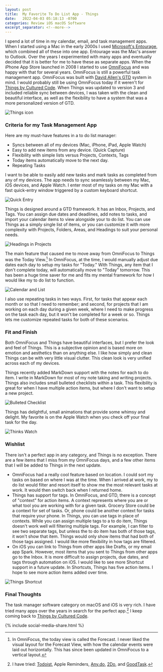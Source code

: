 ```yaml
---
layout: post
title:  My Favorite To Do List App - Things
date:   2022-04-03 05:18:13 -0700
categories: Review iOS macOS Software
excerpt_separator: <!--more-->
---
```


I spend a lot of time in my calendar, email, and task management apps. When I started using a Mac in the early 2000s I used [Microsoft's Entourage](https://en.wikipedia.org/wiki/Microsoft_Entourage), which combined all of these into one app. Entourage was the Mac's answer to Outlook. <!--more--> Over the years I experimented with many apps and eventually decided that it is better for me to have these as separate apps. When the iPhone App Store launched in 2008 I started to use [OmniFocus](https://www.omnigroup.com/omnifocus/) and was happy with that for several years. OmniFocus is still a powerful task management app. OmniFocus was built with [David Allen's GTD](https://gettingthingsdone.com) system in mind. I would probably still be using OmniFocus today if it weren't for [Things by Cultured Code](https://culturedcode.com/things/). When Things was updated to version 3 and included reliable sync between devices, I was taken with the clean and beautiful interface, as well as the flexibility to have a system that was a more personalized version of GTD. 

![Things icon][image-1]

### Criteria for my Task Management App

Here are my must-have features in a to do list manager: 

- Syncs between all of my devices (Mac, iPhone, iPad, Apple Watch)
- Easy to add new items from any device. (Quick Capture)
- Flexibility with simple lists versus Projects, Contexts, Tags
- Today items automatically move to the next day. 
- Repeating Tasks

I want to be able to easily add new tasks and mark tasks as completed from any of my devices. The app needs to sync seamlessly between my Mac, iOS devices, and Apple Watch. I enter most of my tasks on my Mac with a fast quick-entry window triggered by a custom keyboard shortcut. 

![Quick Entry][image-2]

Things is designed around a GTD framework. It has an Inbox, Projects, and Tags. You can assign due dates and deadlines, add notes to tasks, and import your calendar items to view alongside your to do list. You can use Things as a simply single list of items, or you can customize it with more complexity with Projects, Folders, Areas, and Headings to suit your personal needs. 

![Headings in Projects][image-3]

The main feature that caused me to move away from OmniFocus to Things was the Today View.[^1] In OmniFocus, at the time, I would manually adjust due dates each day to setup my tasks for "Today." With Things, any item that I don't complete today, will automatically move to "Today" tomorrow. This has been a huge time saver for me and fits my mental framework for how I would like my to do list to function. 

![Calendar and List][image-4]

I also use repeating tasks in two ways. First, for tasks that appear each month or so that I need to remember; and second, for projects that I am working on each day during a given week, where I need to make progress on the task each day, but it won't be completed for a week or so. Things lets me customize repeated tasks for both of these scenarios. 

### Fit and Finish

Both OmniFocus and Things have beautiful interfaces, but I prefer the look and feel of Things. This is a subjective opinion and is based more on emotion and aesthetics than on anything else. I like how simply and clean Things can be with very little visual clutter. This clean look is very unified across each of my devices. 

Things recently added MarkDown support with the notes for each to do item. I write in MarkDown for most of my note taking and writing projects. Things also includes small bulleted checklists within a task. This flexibility is great for when I have multiple action items, but where I don't want to setup a new project. 

![Bulleted Checklist][image-5]

Things has delightful, small animations that provide some whimsy and delight. My favorite is on the Apple Watch when you check off your final task for the day. 

![Thinks Watch][image-6]

### Wishlist

There isn't a perfect app in any category, and Things is no exception. There are a few items that I miss from my OmniFocus days, and a few other items that I will be added to Things in the next update. 

- OmniFocus had a really cool feature based on location. I could sort my tasks on based on where I was at the time. When I arrived at work, my to do list would filter and resort itself to show me the most relevant tasks at work. It would then switch back when I returned home. 
- Things has support for tags. In OmniFocus, and GTD, there is a concept of "context" for action items. A context represents where you are or what tool you are working with for a given task. Grocery Store could be a context for set of tasks. Or, phone could be another context for tasks that require your phone. In Things, you can use tags in place of contexts. While you can assign multiple tags to a to do item, Things doesn't work well will filtering multiple tags. For example, I can filter to see two separate tags, but unless the to do item has both of those tags, it won't show that item. Things would only show items that had both of those tags assigned. I would like more flexibility in how tags are filtered. 
- On iOS you can link to Things from other apps like Drafts, or my email app Spark. However, most items that you sent to Things from other apps go to the Inbox. It is more difficult to assign projects, due dates, and tags through automation on iOS. I would like to see more Shortcut support in a future update. In Shortcuts, Things has five action items. I hope to see more action items added over time. 

![Things Shortcut][image-7]

### Final Thoughts

The task manager software category on macOS and iOS is very rich. I have tried many apps over the years in search for the perfect app.[^2] I keep coming back to [Things by Cultured Code](https://culturedcode.com/things/).

{% include social-media-share.html %}

[^1]:  In OmniFocus, the today view is called the Forecast. I never liked the visual layout for the Forecast View, with how the calendar events were laid out horizontally. This has since been updated in OmniFocus to a vertical layout. 

[^2]:  I have tried: [Todoist](https://todoist.com), Apple Reminders, [Any.do](https://www.any.do), [2Do](https://www.2doapp.com), and [GoodTask](https://goodtaskapp.com).

[image-1]: /assets/appicon-mac-things.png
[image-2]: /assets/things-quick-entry.png
[image-3]: /assets/Things-headings-in-projects.png
[image-4]: /assets/things-calendar-and-list.png
[image-5]: /assets/things-bulleted-checklist.png
[image-6]: /assets/things-watch.png
[image-7]: /assets/things-shortcuts.png

<script src="https://giscus.app/client.js"
        data-repo="adamsappletech/adamsappletech.github.io"
        data-repo-id="R_kgDOK5uboQ"
        data-category="General"
        data-category-id="DIC_kwDOK5uboc4CbzPX"
        data-mapping="pathname"
        data-strict="0"
        data-reactions-enabled="1"
        data-emit-metadata="0"
        data-input-position="bottom"
        data-theme="preferred_color_scheme"
        data-lang="en"
        crossorigin="anonymous"
        async>
</script>